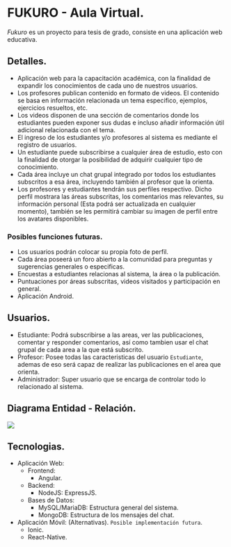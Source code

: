 # FUKURO - Aula Virtual.
*Fukuro* es un proyecto para tesis de grado, consiste en una aplicación web educativa. 

## Detalles.
- Aplicación web para la capacitación académica, con la finalidad de expandir los conocimientos de cada uno de nuestros usuarios.
- Los profesores publican contenido en formato de videos. El contenido se basa en información relacionada un tema especifico, ejemplos, ejercicios resueltos, etc.
- Los videos disponen de una sección de comentarios donde los estudiantes pueden exponer sus dudas e incluso añadir información útil adicional relacionada con el tema.
- El ingreso de los estudiantes y/o profesores al sistema es mediante el registro de usuarios.
- Un estudiante puede subscribirse a cualquier área de estudio, esto con la finalidad de otorgar la posibilidad de adquirir cualquier tipo de conocimiento.
- Cada área incluye un chat grupal integrado por todos los estudiantes subscritos a esa área, incluyendo también al profesor que la orienta.
- Los profesores y estudiantes tendrán sus perfiles respectivo. Dicho perfil mostrara las áreas subscritas, los comentarios mas relevantes, su información personal (Esta podrá ser actualizada en cualquier momento), también se les permitirá cambiar su imagen de perfil entre los avatares disponibles.

### Posibles funciones futuras.
- Los usuarios podrán colocar su propia foto de perfil.
- Cada área poseerá un foro abierto a la comunidad para preguntas y sugerencias generales o especificas.
- Encuestas a estudiantes relacionas al sistema, la área o la publicación.
- Puntuaciones por áreas subscritas, videos visitados y participación en general.
- Aplicación Android.

## Usuarios.
- Estudiante: Podrá subscribirse a las areas, ver las publicaciones, comentar y responder comentarios, así como tambien usar el chat grupal de cada area a la que está subscrito.
- Profesor: Posee todas las caracteristicas del usuario `Estudiante`, ademas de eso será capaz de realizar las publicaciones en el area que orienta.
- Administrador: Super usuario que se encarga de controlar todo lo relacionado al sistema.

## Diagrama Entidad - Relación.
<img src="https://i.imgur.com/F9yF2JF.png">

## Tecnologias.
- Aplicación Web:
    - Frontend:
        - Angular.
    - Backend: 
        - NodeJS: ExpressJS.
    - Bases de Datos:
        - MySQL/MariaDB: Estructura general del sistema.
        - MongoDB: Estructura de los mensajes del chat.
- Aplicación Móvil: (Alternativas). `Posible implementación futura`.
    - Ionic.
    - React-Native.
